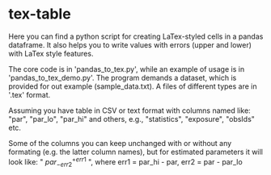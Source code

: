 # tex-table
Here you can find a python script for creating LaTex-styled cells in a pandas dataframe. It also helps you to write values with errors (upper and lower) with LaTex style features. 

The core code is in 'pandas_to_tex.py', while an example of usage is in 'pandas_to_tex_demo.py'. The program demands a dataset, which is provided for out example (sample_data.txt). A files of different types are in '.tex' format.

Assuming you have table in CSV or text format with columns named like: "par", "par_lo", "par_hi" and others, e.g., "statistics", "exposure", "obsIds" etc. 

Some of the columns you can keep unchanged with or without any formating (e.g. the latter column names), but for estimated parameters it will look like: " $par^{+err1}_{-err2}$ ", where err1 = par_hi - par, err2 = par - par_lo
